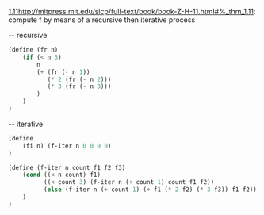 [1.11]()http://mitpress.mit.edu/sicp/full-text/book/book-Z-H-11.html#%_thm_1.11: 
compute f by means of a recursive then iterative process

--
recursive
```scheme
(define (fr n)
    (if (< n 3)
        n
        (+ (fr (- n 1)) 
           (* 2 (fr (- n 2)))
           (* 3 (fr (- n 3)))
        )
    )
)
```

--
iterative
```scheme
(define
    (fi n) (f-iter n 0 0 0 0)
)

(define (f-iter n count f1 f2 f3)
    (cond ((< n count) f1)
          ((< count 3) (f-iter n (+ count 1) count f1 f2))
          (else (f-iter n (+ count 1) (+ f1 (* 2 f2) (* 3 f3)) f1 f2))
    )
)
```
